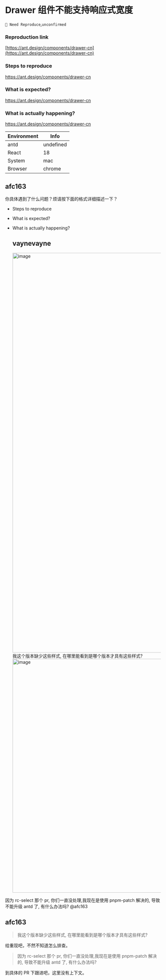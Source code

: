 # Drawer 组件不能支持响应式宽度

`🤔 Need Reproduce`,`unconfirmed`

### Reproduction link

[https://ant.design/components/drawer-cn](https://ant.design/components/drawer-cn)

### Steps to reproduce

https://ant.design/components/drawer-cn

### What is expected?

https://ant.design/components/drawer-cn

### What is actually happening?

https://ant.design/components/drawer-cn

| Environment | Info      |
| ----------- | --------- |
| antd        | undefined |
| React       | 18        |
| System      | mac       |
| Browser     | chrome    |

<!-- generated by ant-design-issue-helper. DO NOT REMOVE -->

## afc163

你具体遇到了什么问题？烦请按下面的格式详细描述一下？

- Steps to reproduce
- What is expected?
- What is actually happening?

  ## vaynevayne

    <img width="1291" alt="image" src="https://github.com/ant-design/ant-design/assets/124666577/2dd591f6-dbbc-4de1-b089-632918e0e668">
  我这个版本缺少这些样式, 在哪里能看到是哪个版本才具有这些样式?
  <img width="755" alt="image" src="https://github.com/ant-design/ant-design/assets/124666577/9b819ba3-4756-48c3-8d4d-1b217bf71170">

因为 rc-select 那个 pr, 你们一直没处理,我现在是使用 pnpm-patch 解决的, 导致不能升级 antd 了, 有什么办法吗? @afc163

## afc163

> 我这个版本缺少这些样式, 在哪里能看到是哪个版本才具有这些样式?

给重现吧，不然不知道怎么排查。

> 因为 rc-select 那个 pr, 你们一直没处理,我现在是使用 pnpm-patch 解决的, 导致不能升级 antd 了, 有什么办法吗?

到具体的 PR 下跟进吧，这里没有上下文。
